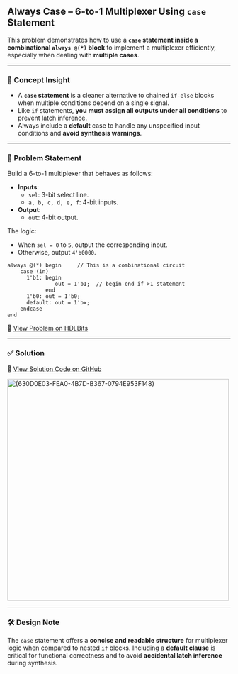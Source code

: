 ## Always Case – 6-to-1 Multiplexer Using `case` Statement

This problem demonstrates how to use a **`case` statement inside a combinational `always @(*)` block** to implement a multiplexer efficiently, especially when dealing with **multiple cases**.

---

### 🧠 Concept Insight  
- A **`case` statement** is a cleaner alternative to chained `if-else` blocks when multiple conditions depend on a single signal.
- Like `if` statements, **you must assign all outputs under all conditions** to prevent latch inference.
- Always include a **default** case to handle any unspecified input conditions and **avoid synthesis warnings**.

---

### 📘 Problem Statement  
Build a 6-to-1 multiplexer that behaves as follows:

- **Inputs**:
  - `sel`: 3-bit select line.
  - `a, b, c, d, e, f`: 4-bit inputs.
- **Output**:
  - `out`: 4-bit output.

The logic:
- When `sel = 0` to `5`, output the corresponding input.
- Otherwise, output `4'b0000`.

```
always @(*) begin     // This is a combinational circuit
    case (in)
      1'b1: begin 
               out = 1'b1;  // begin-end if >1 statement
            end
      1'b0: out = 1'b0;
      default: out = 1'bx;
    endcase
end
```

🔗 [View Problem on HDLBits](https://hdlbits.01xz.net/wiki/Always_case)

---

### ✅ Solution  
📄 [View Solution Code on GitHub](https://github.com/EswarAdithya011/HDLBits/blob/main/Problem%20Sets/2.%20Verilog%20Language/2.4%20Procedures/2.4.5%20Case%20statement/always_case.v)

<img width="500" alt="{630D0E03-FEA0-4B7D-B367-0794E953F148}" src="https://github.com/user-attachments/assets/c67c34dd-c335-4d6f-81c3-653a2fba04e1" />

---

### 🛠 Design Note  
The `case` statement offers a **concise and readable structure** for multiplexer logic when compared to nested `if` blocks. Including a **default clause** is critical for functional correctness and to avoid **accidental latch inference** during synthesis.
